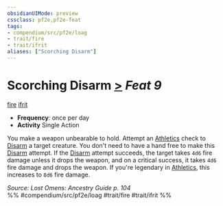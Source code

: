```yaml
---
obsidianUIMode: preview
cssclass: pf2e,pf2e-feat
tags:
- compendium/src/pf2e/loag
- trait/fire
- trait/ifrit
aliases: ["Scorching Disarm"]
---
```

# Scorching Disarm  [>](rules/core-rulebook/chapter-9-playing-the-game.md#Actions "Single Action") *Feat 9*  
[fire](rules/traits/fire.md)  [ifrit](rules/traits/ifrit-b2.md)  

- **Frequency**: once per day
- **Activity** Single Action

You make a weapon unbearable to hold. Attempt an [Athletics](compendium/skills.md#Athletics) check to [Disarm](rules/actions/disarm.md) a target creature. You don't need to have a hand free to make this [Disarm](rules/actions/disarm.md) attempt. If the [Disarm](rules/actions/disarm.md) attempt succeeds, the target takes `4d6` fire damage unless it drops the weapon, and on a critical success, it takes `4d6` fire damage and drops the weapon. If you're legendary in [Athletics](compendium/skills.md#Athletics), this increases to `8d6` fire damage.

*Source: Lost Omens: Ancestry Guide p. 104*  
%% #compendium/src/pf2e/loag #trait/fire #trait/ifrit %%